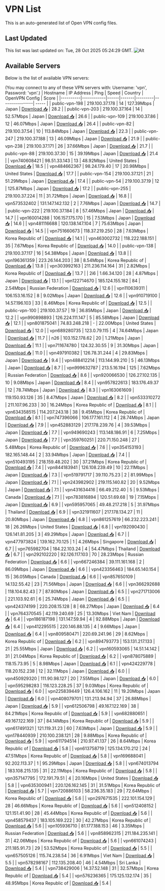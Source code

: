 # VPN List

This is an auto-generated list of Open VPN config files.

## Last Updated

This list was last updated on: Tue, 28 Oct 2025 05:24:29 GMT.
![Alt](https://repobeats.axiom.co/api/embed/186b98318ef1479477931607c1ad7d823f12451f.svg "Repobeats analytics image")

## Available Servers

Below is the list of available VPN servers:

(You may connect to any of these VPN servers with: Username: 'vpn', Password: 'vpn'.)
| Hostname | IP Address | Ping | Speed | Country | OpenVPN Config | Score |
|----------|------------|------|-------|---------|----------------| ----- |
| public-vpn-198 | 219.100.37.178 | 14 | 127.39Mbps | Japan | [Download 📥](./configs/server_0_JP.ovpn) | 28.2 |
| public-vpn-203 | 219.100.37.164 | 14 | 52.57Mbps | Japan | [Download 📥](./configs/server_1_JP.ovpn) | 26.6 |
| public-vpn-109 | 219.100.37.86 | 12 | 46.07Mbps | Japan | [Download 📥](./configs/server_2_JP.ovpn) | 26.4 |
| public-vpn-82 | 219.100.37.54 | 10 | 113.84Mbps | Japan | [Download 📥](./configs/server_3_JP.ovpn) | 22.3 |
| public-vpn-247 | 219.100.37.188 | 13 | 46.09Mbps | Japan | [Download 📥](./configs/server_4_JP.ovpn) | 21.9 |
| public-vpn-238 | 219.100.37.171 | 26 | 37.66Mbps | Japan | [Download 📥](./configs/server_5_JP.ovpn) | 21.7 |
| public-vpn-88 | 219.100.37.30 | 15 | 39.19Mbps | Japan | [Download 📥](./configs/server_6_JP.ovpn) | 21.4 |
| vpn740608421 | 98.51.33.143 | 13 | 48.92Mbps | United States | [Download 📥](./configs/server_7_US.ovpn) | 18.5 |
| vpn484662367 | 98.24.179.40 | 17 | 20.98Mbps | United States | [Download 📥](./configs/server_8_US.ovpn) | 17.7 |
| public-vpn-154 | 219.100.37.121 | 21 | 51.29Mbps | Japan | [Download 📥](./configs/server_9_JP.ovpn) | 17.4 |
| public-vpn-54 | 219.100.37.19 | 12 | 125.87Mbps | Japan | [Download 📥](./configs/server_10_JP.ovpn) | 17.2 |
| public-vpn-255 | 219.100.37.224 | 11 | 31.72Mbps | Japan | [Download 📥](./configs/server_11_JP.ovpn) | 16.8 |
| vpn573532402 | 131.147.142.132 | 2 | 7.76Mbps | Japan | [Download 📥](./configs/server_12_JP.ovpn) | 14.7 |
| public-vpn-222 | 219.100.37.184 | 8 | 57.46Mbps | Japan | [Download 📥](./configs/server_13_JP.ovpn) | 14.7 |
| vpn160014288 | 106.157.175.170 | 15 | 7.53Mbps | Japan | [Download 📥](./configs/server_14_JP.ovpn) | 14.6 |
| vpn481116688 | 120.138.147.104 | 7 | 75.63Mbps | Japan | [Download 📥](./configs/server_15_JP.ovpn) | 14.5 |
| vpn751660673 | 118.37.219.250 | 28 | 7.63Mbps | Korea Republic of | [Download 📥](./configs/server_16_KR.ovpn) | 14.1 |
| vpn463002732 | 118.222.188.151 | 35 | 7.67Mbps | Korea Republic of | [Download 📥](./configs/server_17_KR.ovpn) | 14.0 |
| public-vpn-138 | 219.100.37.117 | 16 | 54.38Mbps | Japan | [Download 📥](./configs/server_18_JP.ovpn) | 13.8 |
| vpn196361359 | 223.26.144.203 | 38 | 8.54Mbps | Korea Republic of | [Download 📥](./configs/server_19_KR.ovpn) | 13.8 |
| vpn303992163 | 211.236.114.164 | 31 | 2.82Mbps | Korea Republic of | [Download 📥](./configs/server_20_KR.ovpn) | 13.7 |
| 2i6 | 1.66.34.120 | 28 | 4.87Mbps | Japan | [Download 📥](./configs/server_21_JP.ovpn) | 13.1 |
| vpn122714670 | 185.124.155.182 | 84 | 2.54Mbps | Russian Federation | [Download 📥](./configs/server_22_RU.ovpn) | 12.6 |
| vpn110639311 | 106.153.16.152 | 8 | 9.02Mbps | Japan | [Download 📥](./configs/server_23_JP.ovpn) | 12.6 |
| vpn910719100 | 14.57.196.103 | 33 | 8.46Mbps | Korea Republic of | [Download 📥](./configs/server_24_KR.ovpn) | 12.5 |
| public-vpn-100 | 219.100.37.57 | 19 | 36.85Mbps | Japan | [Download 📥](./configs/server_25_JP.ovpn) | 12.2 |
| vpn990898893 | 126.224.111.147 | 5 | 85.58Mbps | Japan | [Download 📥](./configs/server_26_JP.ovpn) | 12.1 |
| vpn801875041 | 74.83.248.218 | - | 22.00Mbps | United States | [Download 📥](./configs/server_27_US.ovpn) | 12.0 |
| vpn689280735 | 123.0.79.115 | 4 | 74.64Mbps | Japan | [Download 📥](./configs/server_28_JP.ovpn) | 11.7 |
| n26 | 103.152.178.62 | 20 | 1.21Mbps | Japan | [Download 📥](./configs/server_29_JP.ovpn) | 11.1 |
| vpn711674780 | 124.32.30.55 | 9 | 31.30Mbps | Japan | [Download 📥](./configs/server_30_JP.ovpn) | 11.0 |
| vpn497910382 | 126.78.31.244 | 4 | 29.83Mbps | Japan | [Download 📥](./configs/server_31_JP.ovpn) | 9.4 |
| vpn488412214 | 113.144.99.210 | 5 | 46.13Mbps | Japan | [Download 📥](./configs/server_32_JP.ovpn) | 8.7 |
| vpn999632787 | 213.5.16.194 | 125 | 7.62Mbps | Russian Federation | [Download 📥](./configs/server_33_RU.ovpn) | 8.6 |
| vpn920066530 | 126.27.102.135 | 10 | 9.08Mbps | Japan | [Download 📥](./configs/server_34_JP.ovpn) | 8.4 |
| vpn957822613 | 183.176.49.37 | 12 | 78.74Mbps | Japan | [Download 📥](./configs/server_35_JP.ovpn) | 8.3 |
| vpn163061609 | 119.150.93.126 | 35 | 8.47Mbps | Japan | [Download 📥](./configs/server_36_JP.ovpn) | 8.2 |
| vpn533310272 | 211.107.96.233 | 30 | 16.24Mbps | Korea Republic of | [Download 📥](./configs/server_37_KR.ovpn) | 8.1 |
| vpn634358515 | 114.207.243.18 | 38 | 9.45Mbps | Korea Republic of | [Download 📥](./configs/server_38_KR.ovpn) | 8.1 |
| vpn747396066 | 106.177.161.112 | 4 | 28.74Mbps | Japan | [Download 📥](./configs/server_39_JP.ovpn) | 7.9 |
| vpn452883129 | 217.178.239.76 | 4 | 39.53Mbps | Japan | [Download 📥](./configs/server_40_JP.ovpn) | 7.7 |
| vpn949690243 | 113.148.186.91 | 6 | 7.25Mbps | Japan | [Download 📥](./configs/server_41_JP.ovpn) | 7.7 |
| vpn359760251 | 220.71.150.248 | 27 | 5.48Mbps | Korea Republic of | [Download 📥](./configs/server_42_KR.ovpn) | 7.6 |
| vpn354153193 | 182.165.148.44 | 2 | 33.94Mbps | Japan | [Download 📥](./configs/server_43_JP.ovpn) | 7.4 |
| vpn510493195 | 218.159.48.202 | 30 | 37.21Mbps | Korea Republic of | [Download 📥](./configs/server_44_KR.ovpn) | 7.4 |
| vpn844183941 | 126.108.239.49 | 10 | 22.11Mbps | Japan | [Download 📥](./configs/server_45_JP.ovpn) | 7.3 |
| vpn519791717 | 39.110.75.23 | 2 | 81.99Mbps | Japan | [Download 📥](./configs/server_46_JP.ovpn) | 7.1 |
| vpn243982902 | 219.115.140.82 | 20 | 9.52Mbps | Japan | [Download 📥](./configs/server_47_JP.ovpn) | 7.1 |
| vpn431634416 | 66.49.212.40 | 5 | 9.53Mbps | Canada | [Download 📥](./configs/server_48_CA.ovpn) | 7.1 |
| vpn783816894 | 120.51.69.68 | 19 | 7.15Mbps | Japan | [Download 📥](./configs/server_49_JP.ovpn) | 6.9 |
| vpn595957065 | 49.48.217.218 | 5 | 31.97Mbps | Thailand | [Download 📥](./configs/server_50_TH.ovpn) | 6.9 |
| vpn321911607 | 217.178.134.27 | 11 | 20.80Mbps | Japan | [Download 📥](./configs/server_51_JP.ovpn) | 6.8 |
| vpn861257619 | 66.232.223.241 | 18 | 26.26Mbps | United States | [Download 📥](./configs/server_52_US.ovpn) | 6.8 |
| vpn192090430 | 126.141.81.205 | 3 | 49.29Mbps | Japan | [Download 📥](./configs/server_53_JP.ovpn) | 6.7 |
| vpn477973824 | 139.162.70.125 | 1 | 4.26Mbps | Singapore | [Download 📥](./configs/server_54_SG.ovpn) | 6.7 |
| vpn765982704 | 184.22.103.24 | 4 | 54.47Mbps | Thailand | [Download 📥](./configs/server_55_TH.ovpn) | 6.7 |
| vpn292102220 | 92.126.117.103 | 70 | 28.23Mbps | Russian Federation | [Download 📥](./configs/server_56_RU.ovpn) | 6.6 |
| vpn667246384 | 39.111.161.168 | 2 | 86.09Mbps | Japan | [Download 📥](./configs/server_57_JP.ovpn) | 6.6 |
| vpn423356463 | 184.65.140.154 | 15 | 36.05Mbps | Canada | [Download 📥](./configs/server_58_CA.ovpn) | 6.6 |
| vpn857650109 | 14.132.55.42 | 23 | 71.56Mbps | Japan | [Download 📥](./configs/server_59_JP.ovpn) | 6.6 |
| vpn366292688 | 118.104.82.43 | 7 | 87.80Mbps | Japan | [Download 📥](./configs/server_60_JP.ovpn) | 6.5 |
| vpn271713006 | 221.103.92.61 | 6 | 25.74Mbps | Japan | [Download 📥](./configs/server_61_JP.ovpn) | 6.5 |
| vpn424374199 | 220.208.15.128 | 8 | 68.27Mbps | Japan | [Download 📥](./configs/server_62_JP.ovpn) | 6.4 |
| vpn764370545 | 42.119.240.69 | 25 | 13.30Mbps | Viet Nam | [Download 📥](./configs/server_63_VN.ovpn) | 6.4 |
| vpn186187198 | 131.147.59.94 | 4 | 92.88Mbps | Japan | [Download 📥](./configs/server_64_JP.ovpn) | 6.4 |
| vpn412295515 | 220.146.88.135 | 4 | 9.66Mbps | Japan | [Download 📥](./configs/server_65_JP.ovpn) | 6.4 |
| vpn809580471 | 220.69.241.96 | 29 | 8.62Mbps | Korea Republic of | [Download 📥](./configs/server_66_KR.ovpn) | 6.2 |
| vpn894793773 | 153.131.217.133 | 21 | 25.55Mbps | Japan | [Download 📥](./configs/server_67_JP.ovpn) | 6.2 |
| vpn160593065 | 14.51.14.142 | 31 | 21.04Mbps | Korea Republic of | [Download 📥](./configs/server_68_KR.ovpn) | 6.2 |
| vpn878075889 | 118.15.73.95 | 5 | 8.98Mbps | Japan | [Download 📥](./configs/server_69_JP.ovpn) | 6.1 |
| vpn424229778 | 118.20.152.238 | 12 | 32.11Mbps | Japan | [Download 📥](./configs/server_70_JP.ovpn) | 6.0 |
| vpn450929320 | 111.90.98.127 | 20 | 7.55Mbps | Japan | [Download 📥](./configs/server_71_JP.ovpn) | 6.0 |
| vpn595298283 | 116.123.228.25 | 37 | 9.03Mbps | Korea Republic of | [Download 📥](./configs/server_72_KR.ovpn) | 6.0 |
| vpn225839449 | 126.4.106.162 | 11 | 19.20Mbps | Japan | [Download 📥](./configs/server_73_JP.ovpn) | 6.0 |
| vpn408079701 | 131.213.94.94 | 37 | 26.88Mbps | Japan | [Download 📥](./configs/server_74_JP.ovpn) | 5.9 |
| vpn612506798 | 49.167.122.169 | 38 | 84.21Mbps | Korea Republic of | [Download 📥](./configs/server_75_KR.ovpn) | 5.9 |
| vpn682880651 | 49.167.122.169 | 37 | 84.14Mbps | Korea Republic of | [Download 📥](./configs/server_76_KR.ovpn) | 5.9 |
| vpn617491321 | 121.119.31.23 | 60 | 7.63Mbps | Japan | [Download 📥](./configs/server_77_JP.ovpn) | 5.9 |
| vpn178440939 | 210.100.238.121 | 28 | 9.88Mbps | Korea Republic of | [Download 📥](./configs/server_78_KR.ovpn) | 5.9 |
| vpn611794514 | 210.97.41.137 | 26 | 8.64Mbps | Korea Republic of | [Download 📥](./configs/server_79_KR.ovpn) | 5.8 |
| vpn613758719 | 125.134.170.212 | 24 | 47.51Mbps | Korea Republic of | [Download 📥](./configs/server_80_KR.ovpn) | 5.8 |
| vpn169688041 | 92.202.113.37 | 1 | 95.29Mbps | Japan | [Download 📥](./configs/server_81_JP.ovpn) | 5.8 |
| vpn674013794 | 183.108.215.135 | 31 | 22.11Mbps | Korea Republic of | [Download 📥](./configs/server_82_KR.ovpn) | 5.8 |
| vpn357147795 | 172.191.79.51 | 4 | 20.16Mbps | United States | [Download 📥](./configs/server_83_US.ovpn) | 5.8 |
| vpn635300941 | 220.126.162.145 | 31 | 31.51Mbps | Korea Republic of | [Download 📥](./configs/server_84_KR.ovpn) | 5.7 |
| vpn720886103 | 58.236.35.183 | 29 | 72.64Mbps | Korea Republic of | [Download 📥](./configs/server_85_KR.ovpn) | 5.6 |
| vpn297671535 | 222.101.154.129 | 28 | 46.66Mbps | Korea Republic of | [Download 📥](./configs/server_86_KR.ovpn) | 5.6 |
| vpn512408152 | 121.151.41.90 | 28 | 45.44Mbps | Korea Republic of | [Download 📥](./configs/server_87_KR.ovpn) | 5.6 |
| vpn458579437 | 183.105.169.222 | 30 | 42.27Mbps | Korea Republic of | [Download 📥](./configs/server_88_KR.ovpn) | 5.6 |
| vpn105936710 | 81.177.188.153 | 46 | 3.35Mbps | Russian Federation | [Download 📥](./configs/server_89_RU.ovpn) | 5.6 |
| vpn858962315 | 211.184.235.141 | 31 | 42.06Mbps | Korea Republic of | [Download 📥](./configs/server_90_KR.ovpn) | 5.6 |
| vpn661074243 | 211.185.91.73 | 29 | 53.52Mbps | Korea Republic of | [Download 📥](./configs/server_91_KR.ovpn) | 5.5 |
| vpn657505126 | 115.74.238.54 | 36 | 6.91Mbps | Viet Nam | [Download 📥](./configs/server_92_VN.ovpn) | 5.5 |
| vpn578298167 | 112.135.208.40 | 46 | 4.54Mbps | Sri Lanka | [Download 📥](./configs/server_93_LK.ovpn) | 5.4 |
| vpn738429006 | 14.37.52.148 | 31 | 32.57Mbps | Korea Republic of | [Download 📥](./configs/server_94_KR.ovpn) | 5.4 |
| vpn576236365 | 175.125.132.174 | 35 | 48.95Mbps | Korea Republic of | [Download 📥](./configs/server_95_KR.ovpn) | 5.4 |
